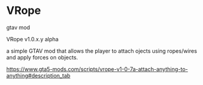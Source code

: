 # VRope
gtav mod

VRope v1.0.x.y alpha

a simple GTAV mod that allows the player to attach ojects using ropes/wires and apply forces on objects.

https://www.gta5-mods.com/scripts/vrope-v1-0-7a-attach-anything-to-anything#description_tab
